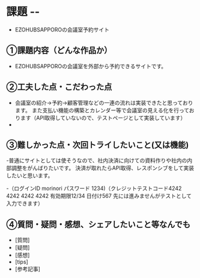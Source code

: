 # 課題 --
- EZOHUBSAPPOROの会議室予約サイト
## ①課題内容（どんな作品か）
- EZOHUBSAPPOROの会議室を外部から予約できるサイトです。
## ②工夫した点・こだわった点
- 会議室の紹介→予約→顧客管理などの一連の流れは実装できたと思っております。
また支払い機能の構築とカレンダー等で会議室の見える化を行っております（API取得していないので、テストページとして実装しています）
- 
## ③難しかった点・次回トライしたいこと(又は機能)
-普通にサイトとしては使そうなので、社内決済に向けての資料作りや社内の内部調整をがんばりたいです。
決済が取れたらAPI取得、レスポンシブをして実装したいと思います。

-（ログインID morinori パスワード 1234)（クレジットテストコード4242 4242 4242 4242  有効期限12/34  日付け567 先には進みませんがテストとして入力できます）

## ④質問・疑問・感想、シェアしたいこと等なんでも
- [質問]
- [疑問]
- [感想]
- [tips]
- [参考記事]
